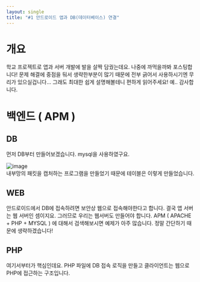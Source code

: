 ```yaml
---
layout: single
title: "#1 안드로이드 앱과 DB(데이터베이스) 연결"
---
```

# 개요
학교 프로젝트로 앱과 서버 개발에 발을 살짝 담궜는데요.
나중에 까먹을까봐 포스팅합니다!
문제 해결에 중점을 둬서 생략한부분이 많기 때문에
전부 긁어서 사용하시기엔 무리가 있으실겁니다...
그래도 최대한 쉽게 설명해볼테니 편하게 읽어주세요!
예.. 감사합니다.

# 백엔드 ( APM )
## DB
먼저 DB부터 만들어보겠습니다. mysql을 사용하였구요.

![image](https://user-images.githubusercontent.com/92561389/147692126-0853dab9-1893-4e83-9057-bb70951d34b3.png) <br>
내부망의 패킷을 캡처하는 프로그램을 만들었기 때문에 테이블은 이렇게 만들었습니다.

## WEB
안드로이드에서 DB에 접속하려면 보안상 웹으로 접속해야한다고 합니다.
결국 앱 서버는 웹 서버인 셈이지요.
그러므로 우리는 웹서버도 만들어야 합니다.
APM ( APACHE + PHP + MYSQL ) 에 대해서 검색해보시면 예제가 아주 많습니다.
정말 간단하기 때문에 생략하겠습니다!

## PHP
여기서부터가 핵심인데요. 
PHP 파일에 DB 접속 로직을 만들고 클라이언트는 웹으로 PHP에 접근하는 구조입니다.
